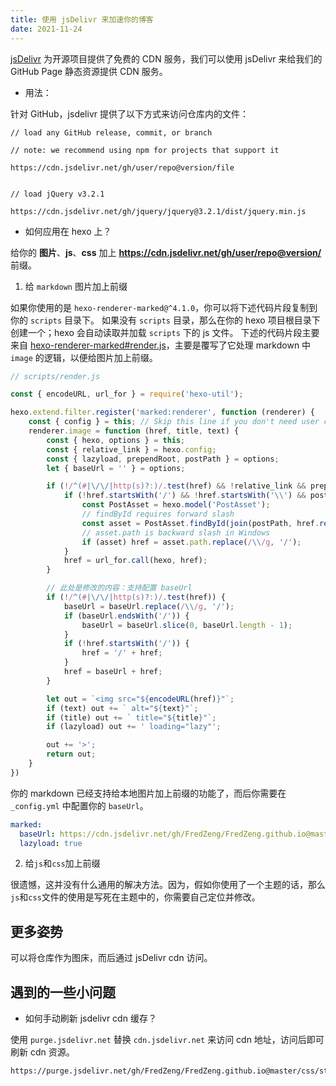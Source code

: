 ```yaml
---
title: 使用 jsDelivr 来加速你的博客
date: 2021-11-24
---
```


[jsDelivr](https://www.jsdelivr.com/?docs=gh) 为开源项目提供了免费的 CDN 服务，我们可以使用 jsDelivr 来给我们的 GitHub Page 静态资源提供 CDN 服务。

- 用法：

针对 GitHub，jsdelivr 提供了以下方式来访问仓库内的文件：

```
// load any GitHub release, commit, or branch

// note: we recommend using npm for projects that support it

https://cdn.jsdelivr.net/gh/user/repo@version/file


// load jQuery v3.2.1

https://cdn.jsdelivr.net/gh/jquery/jquery@3.2.1/dist/jquery.min.js
```

- 如何应用在 hexo 上？

给你的 **图片**、**js**、**css** 加上 **https://cdn.jsdelivr.net/gh/user/repo@version/** 前缀。

1. 给 `markdown` 图片加上前缀

如果你使用的是 `hexo-renderer-marked@^4.1.0`，你可以将下述代码片段复制到你的 `scripts` 目录下。
如果没有 `scripts` 目录，那么在你的 hexo 项目根目录下创建一个；hexo 会自动读取并加载 `scripts` 下的 js 文件。
下述的代码片段主要来自 [hexo-renderer-marked#render.js](https://github.com/hexojs/hexo-renderer-marked/blob/master/lib/renderer.js)，主要是覆写了它处理 markdown 中 `image` 的逻辑，以便给图片加上前缀。

```js
// scripts/render.js

const { encodeURL, url_for } = require('hexo-util');

hexo.extend.filter.register('marked:renderer', function (renderer) {
    const { config } = this; // Skip this line if you don't need user config from _config.yml
    renderer.image = function (href, title, text) {
        const { hexo, options } = this;
        const { relative_link } = hexo.config;
        const { lazyload, prependRoot, postPath } = options;
        let { baseUrl = '' } = options;

        if (!/^(#|\/\/|http(s)?:)/.test(href) && !relative_link && prependRoot) {
            if (!href.startsWith('/') && !href.startsWith('\\') && postPath) {
                const PostAsset = hexo.model('PostAsset');
                // findById requires forward slash
                const asset = PostAsset.findById(join(postPath, href.replace(/\\/g, '/')));
                // asset.path is backward slash in Windows
                if (asset) href = asset.path.replace(/\\/g, '/');
            }
            href = url_for.call(hexo, href);
        }

        // 此处是修改的内容：支持配置 baseUrl
        if (!/^(#|\/\/|http(s)?:)/.test(href)) {
            baseUrl = baseUrl.replace(/\\/g, '/');
            if (baseUrl.endsWith('/')) {
                baseUrl = baseUrl.slice(0, baseUrl.length - 1);
            }
            if (!href.startsWith('/')) {
                href = '/' + href;
            }
            href = baseUrl + href;
        }

        let out = `<img src="${encodeURL(href)}"`;
        if (text) out += ` alt="${text}"`;
        if (title) out += ` title="${title}"`;
        if (lazyload) out += ' loading="lazy"';

        out += '>';
        return out;
    }
})
```

你的 markdown 已经支持给本地图片加上前缀的功能了，而后你需要在 `_config.yml` 中配置你的 `baseUrl`。

```yml
marked:
  baseUrl: https://cdn.jsdelivr.net/gh/FredZeng/FredZeng.github.io@master
  lazyload: true
```

2. 给`js`和`css`加上前缀

很遗憾，这并没有什么通用的解决方法。因为，假如你使用了一个主题的话，那么`js`和`css`文件的使用是写死在主题中的，你需要自己定位并修改。

## 更多姿势

可以将仓库作为图床，而后通过 jsDelivr cdn 访问。


## 遇到的一些小问题

- 如何手动刷新 jsdelivr cdn 缓存？

使用 `purge.jsdelivr.net` 替换 `cdn.jsdelivr.net` 来访问 cdn 地址，访问后即可刷新 cdn 资源。

```txt
https://purge.jsdelivr.net/gh/FredZeng/FredZeng.github.io@master/css/style.css?v=
```
